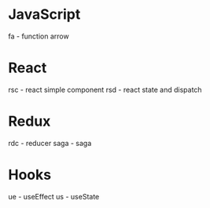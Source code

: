 # JavaScript 
fa - function arrow 

# React
rsc - react simple component 
rsd - react state and dispatch 

# Redux
rdc - reducer
saga - saga

# Hooks
ue - useEffect 
us - useState 

